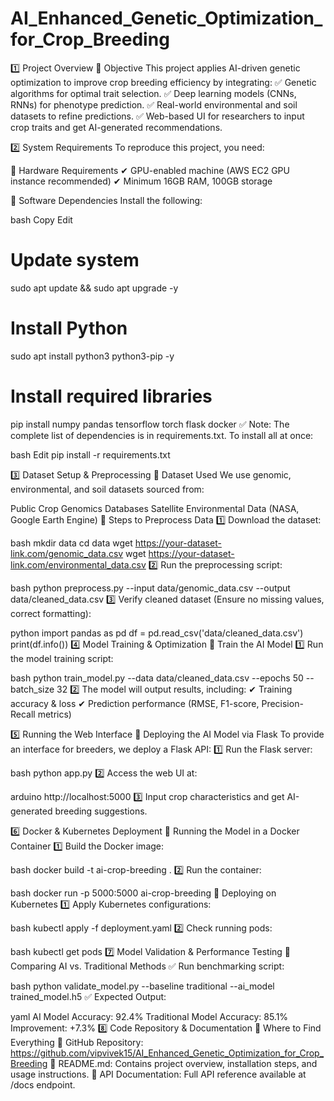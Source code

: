 # AI_Enhanced_Genetic_Optimization_for_Crop_Breeding

1️⃣ Project Overview
📌 Objective
This project applies AI-driven genetic optimization to improve crop breeding efficiency by integrating:
✅ Genetic algorithms for optimal trait selection.
✅ Deep learning models (CNNs, RNNs) for phenotype prediction.
✅ Real-world environmental and soil datasets to refine predictions.
✅ Web-based UI for researchers to input crop traits and get AI-generated recommendations.

2️⃣ System Requirements
To reproduce this project, you need:

📌 Hardware Requirements
✔ GPU-enabled machine (AWS EC2 GPU instance recommended)
✔ Minimum 16GB RAM, 100GB storage

📌 Software Dependencies
Install the following:

bash
Copy
Edit
# Update system
sudo apt update && sudo apt upgrade -y

# Install Python
sudo apt install python3 python3-pip -y

# Install required libraries
pip install numpy pandas tensorflow torch flask docker
✅ Note: The complete list of dependencies is in requirements.txt. To install all at once:

bash
Edit
pip install -r requirements.txt

3️⃣ Dataset Setup & Preprocessing
📌 Dataset Used
We use genomic, environmental, and soil datasets sourced from:

Public Crop Genomics Databases
Satellite Environmental Data (NASA, Google Earth Engine)
📌 Steps to Preprocess Data
1️⃣ Download the dataset:

bash
mkdir data
cd data
wget https://your-dataset-link.com/genomic_data.csv
wget https://your-dataset-link.com/environmental_data.csv
2️⃣ Run the preprocessing script:

bash
python preprocess.py --input data/genomic_data.csv --output data/cleaned_data.csv
3️⃣ Verify cleaned dataset (Ensure no missing values, correct formatting):

python
import pandas as pd
df = pd.read_csv('data/cleaned_data.csv')
print(df.info())
4️⃣ Model Training & Optimization
📌 Train the AI Model
1️⃣ Run the model training script:

bash
python train_model.py --data data/cleaned_data.csv --epochs 50 --batch_size 32
2️⃣ The model will output results, including:
✔ Training accuracy & loss
✔ Prediction performance (RMSE, F1-score, Precision-Recall metrics)

5️⃣ Running the Web Interface
📌 Deploying the AI Model via Flask
To provide an interface for breeders, we deploy a Flask API:
1️⃣ Run the Flask server:

bash
python app.py
2️⃣ Access the web UI at:

arduino
http://localhost:5000
3️⃣ Input crop characteristics and get AI-generated breeding suggestions.

6️⃣ Docker & Kubernetes Deployment
📌 Running the Model in a Docker Container
1️⃣ Build the Docker image:

bash
docker build -t ai-crop-breeding .
2️⃣ Run the container:

bash
docker run -p 5000:5000 ai-crop-breeding
📌 Deploying on Kubernetes
1️⃣ Apply Kubernetes configurations:

bash
kubectl apply -f deployment.yaml
2️⃣ Check running pods:

bash
kubectl get pods
7️⃣ Model Validation & Performance Testing
📌 Comparing AI vs. Traditional Methods
✅ Run benchmarking script:

bash
python validate_model.py --baseline traditional --ai_model trained_model.h5
✅ Expected Output:

yaml
AI Model Accuracy: 92.4%
Traditional Model Accuracy: 85.1%
Improvement: +7.3%
8️⃣ Code Repository & Documentation
📌 Where to Find Everything
📂 GitHub Repository: https://github.com/vipvivek15/AI_Enhanced_Genetic_Optimization_for_Crop_Breeding
📑 README.md: Contains project overview, installation steps, and usage instructions.
📑 API Documentation: Full API reference available at /docs endpoint.
